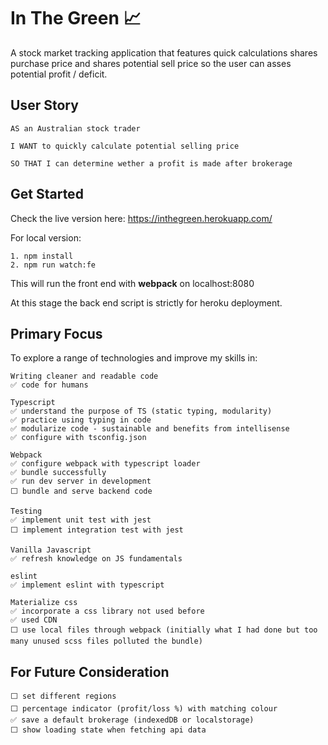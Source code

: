 # In The Green 📈

A stock market tracking application that features quick calculations shares purchase price and shares potential sell price so the user can asses potential profit / deficit.

## User Story

```
AS an Australian stock trader

I WANT to quickly calculate potential selling price

SO THAT I can determine wether a profit is made after brokerage
```
## Get Started
Check the live version here:
https://inthegreen.herokuapp.com/

For local version:
```
1. npm install
2. npm run watch:fe
```
This will run the front end with **webpack** on localhost:8080

At this stage the back end script is strictly for heroku deployment.

## Primary Focus

To explore a range of technologies and improve my skills in:

```
Writing cleaner and readable code
✅ code for humans

Typescript
✅ understand the purpose of TS (static typing, modularity)
✅ practice using typing in code
✅ modularize code - sustainable and benefits from intellisense
✅ configure with tsconfig.json

Webpack
✅ configure webpack with typescript loader
✅ bundle successfully
✅ run dev server in development
⬜ bundle and serve backend code

Testing
✅ implement unit test with jest
⬜ implement integration test with jest

Vanilla Javascript
✅ refresh knowledge on JS fundamentals

eslint
✅ implement eslint with typescript

Materialize css
✅ incorporate a css library not used before
✅ used CDN
⬜ use local files through webpack (initially what I had done but too many unused scss files polluted the bundle)

```
## For Future Consideration

```
⬜ set different regions
⬜ percentage indicator (profit/loss %) with matching colour
✅ save a default brokerage (indexedDB or localstorage)
⬜ show loading state when fetching api data
```
